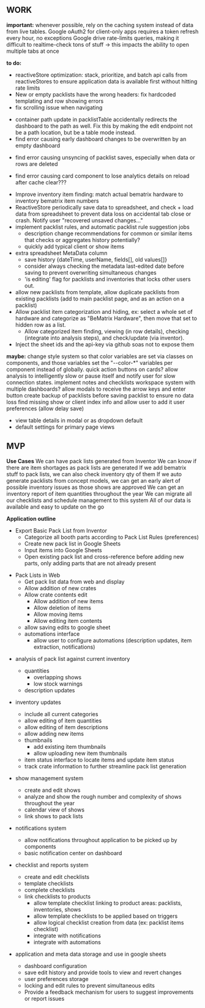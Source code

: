 ## WORK

**important:**
whenever possible, rely on the caching system instead of data from live tables.
Google oAuth2 for client-only apps requires a token refresh every hour, no exceptions
Google drive rate-limits queries, making it difficult to realtime-check tons of stuff -> this impacts the ability to open multiple tabs at once

**to do:**

- reactiveStore optimization: stack, prioritize, and batch api calls from reactiveStores to ensure application data is available first without hitting rate limits
- New or empty packlists have the wrong headers: fix hardcoded templating and row showing errors
- fix scrolling issue when navigating

* container path update in packlistTable accidentally redirects the dashboard to the path as well. Fix this by making the edit endpoint not be a path location, but be a table mode instead.
* find error causing early dashboard changes to be overwritten by an empty dashboard

- find error causing unsyncing of packlist saves, especially when data or rows are deleted

* find error causing card component to lose analytics details on reload after cache clear???

- Improve inventory item finding: match actual bematrix hardware to inventory bematrix item numbers
- ReactiveStore periodically save data to spreadsheet, and check + load data from spreadsheet to prevent data loss on accidental tab close or crash. Notify user "recovered unsaved changes..."
- implement packlist rules, and automatic packlist rule suggestion jobs
  - description change recommendations for common or similar items that checks or aggregates history potentially?
  - quickly add typical client or show items
- extra spreadsheet MetaData column
  - save history {dateTime, userName, fields[], old values[]}
  - consider always checking the metadata last-edited date before saving to prevent overwriting simultaneous changes
  - 'is editing' flag for packlists and inventories that locks other users out.
- allow new packlists from template, allow duplicate packlists from existing packlists (add to main packlist page, and as an action on a packlist)
- Allow packlist item categorization and hiding, ex: select a whole set of hardware and categorize as "BeMatrix Hardware", then move that set to hidden row as a list.
  - Allow categorized item finding, viewing (in row details), checking (integrate into analysis steps), and check/update (via inventor).
- Inject the sheet ids and the api-key via github soas not to expose them

**maybe:**
change style system so that color variables are set via classes on components, and those variables set the "--color-\*" variables per component instead of globally.
quick action buttons on cards?
allow analysis to intelligently slow or pause itself and notify user for slow connection states.
implement notes and checklists
workspace system with multiple dashboards?
allow modals to receive the arrow keys and enter button
create backup of packlists before saving packlist to ensure no data loss
find missing show or client index info and allow user to add it
user preferences (allow delay save)

- view table details in modal or as dropdown default
- default settings for primary page views

## MVP

**Use Cases**
We can have pack lists generated from Inventor
We can know if there are item shortages as pack lists are generated
If we add bematrix stuff to pack lists, we can also check inventory qty of them
If we auto generate packlists from concept models, we can get an early alert of possible inventory issues as those shows are approved
We can get an inventory report of item quantities throughout the year
We can migrate all our checklists and schedule management to this system
All of our data is available and easy to update on the go

**Application outline**

- Export Basic Pack List from Inventor
  - Categorize all booth parts according to Pack List Rules (preferences)
  * Create new pack list in Google Sheets
  * Input items into Google Sheets
  * Open existing pack list and cross-reference before adding new parts, only adding parts that are not already present

* Pack Lists in Web
  - Get pack list data from web and display
  - Allow addition of new crates
  - Allow crate contents edit
    - Allow addition of new items
    - Allow deletion of items
    - Allow moving items
    - Allow editing item contents
  - allow saving edits to google sheet
  * automations interface
    - allow user to configure automations (description updates, item extraction, notifications)

- analysis of pack list against current inventory

  - quantities
    - overlapping shows
    - low stock warnings
  - description updates

- inventory updates

  - include all current categories

  * allow editing of item quantities
  * allow editing of item descriptions

  - allow adding new items
  - thumbnails
    - add existing item thumbnails
    - allow uploading new item thumbnails
  - item status interface to locate items and update item status
  - track crate information to further streamline pack list generation

- show management system

  - create and edit shows
  - analyze and show the rough number and complexity of shows throughout the year
  - calendar view of shows

  * link shows to pack lists

- notifications system
  - allow notifications throughout application to be picked up by components
  - basic notification center on dashboard
- checklist and reports system

  - create and edit checklists
  - template checklists
  - complete checklists
  - link checklists to products
    - allow template checklist linking to product areas: packlists, inventories, shows
    - allow template checklists to be applied based on triggers
    - allow logical checklist creation from data (ex: packlist items checklist)
    - integrate with notifications
    - integrate with automations

- application and meta data storage and use in google sheets
  - dashboard configuration
  * save edit history and provide tools to view and revert changes
  * user preferences storage
  * locking and edit rules to prevent simultaneous edits
  * Provide a feedback mechanism for users to suggest improvements or report issues
